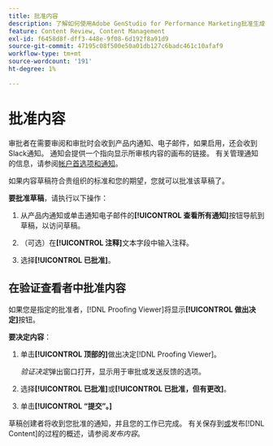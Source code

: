 ```yaml
---
title: 批准内容
description: 了解如何使用Adobe GenStudio for Performance Marketing批准生成的内容。
feature: Content Review, Content Management
exl-id: f6458d8f-dff3-448e-9f08-6d192f8a91d9
source-git-commit: 47195c08f500e50a01db127c6badc461c10afaf9
workflow-type: tm+mt
source-wordcount: '191'
ht-degree: 1%

---
```


# 批准内容

审批者在需要审阅和审批时会收到产品内通知、电子邮件，如果启用，还会收到Slack通知。 通知会提供一个指向显示所审核内容的画布的链接。 有关管理通知的信息，请参阅[帐户首选项和通知](https://experienceleague.adobe.com/zh-hans/docs/core-services/interface/features/account-preferences)。

如果内容草稿符合贵组织的标准和您的期望，您就可以批准该草稿了。

**要批准草稿**，请执行以下操作：

1. 从产品内通知或单击通知电子邮件的&#x200B;**[!UICONTROL 查看所有通知]**&#x200B;按钮导航到草稿，以访问草稿。

1. （可选）在&#x200B;**[!UICONTROL 注释]**&#x200B;文本字段中输入注释。

1. 选择&#x200B;**[!UICONTROL 已批准]**。

## 在验证查看者中批准内容

如果您是指定的批准者，[!DNL Proofing Viewer]将显示&#x200B;**[!UICONTROL 做出决定]**&#x200B;按钮。

**要决定内容**：

1. 单击&#x200B;**[!UICONTROL 顶部的]**&#x200B;做出决定[!DNL Proofing Viewer]。

   _验证决定_&#x200B;弹出窗口打开，显示用于审批或发送反馈的选项。

1. 选择&#x200B;**[!UICONTROL 已批准]**&#x200B;或&#x200B;**[!UICONTROL 已批准，但有更改]**。

1. 单击&#x200B;**[!UICONTROL “提交”。]**

草稿创建者将收到您批准的通知，并且您的工作已完成。 有关保存到[或](/help/user-guide/approvals/publish-content.md)发布[!DNL Content]的过程的概述，请参阅&#x200B;_发布内容_。
